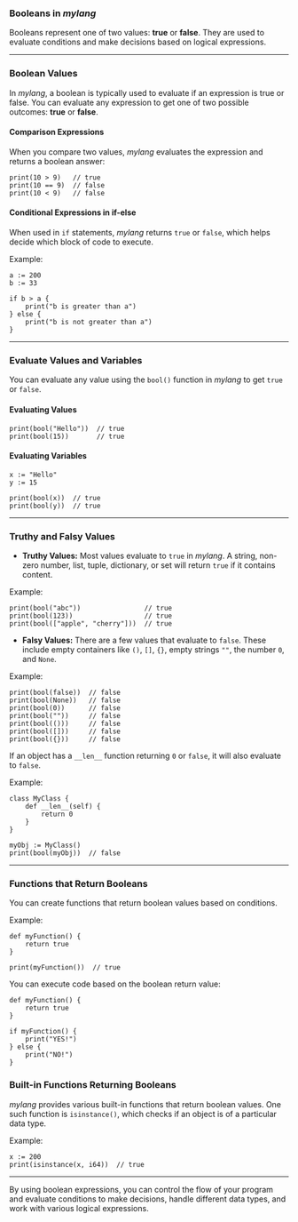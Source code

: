 ### **Booleans in *mylang***

Booleans represent one of two values: **true** or **false**. They are used to evaluate conditions and make decisions based on logical expressions.

---

### **Boolean Values**

In *mylang*, a boolean is typically used to evaluate if an expression is true or false. You can evaluate any expression to get one of two possible outcomes: **true** or **false**.

#### **Comparison Expressions**

When you compare two values, *mylang* evaluates the expression and returns a boolean answer:

```mylang
print(10 > 9)   // true
print(10 == 9)  // false
print(10 < 9)   // false
```

#### **Conditional Expressions in if-else**

When used in `if` statements, *mylang* returns `true` or `false`, which helps decide which block of code to execute.

Example:

```mylang
a := 200
b := 33

if b > a {
    print("b is greater than a")
} else {
    print("b is not greater than a")
}
```

---

### **Evaluate Values and Variables**

You can evaluate any value using the `bool()` function in *mylang* to get `true` or `false`.

#### **Evaluating Values**

```mylang
print(bool("Hello"))  // true
print(bool(15))       // true
```

#### **Evaluating Variables**

```mylang
x := "Hello"
y := 15

print(bool(x))  // true
print(bool(y))  // true
```

---

### **Truthy and Falsy Values**

- **Truthy Values:** Most values evaluate to `true` in *mylang*. A string, non-zero number, list, tuple, dictionary, or set will return `true` if it contains content.

Example:

```mylang
print(bool("abc"))                // true
print(bool(123))                  // true
print(bool(["apple", "cherry"]))  // true
```

- **Falsy Values:** There are a few values that evaluate to `false`. These include empty containers like `()`, `[]`, `{}`, empty strings `""`, the number `0`, and `None`.

Example:

```mylang
print(bool(false))  // false
print(bool(None))   // false
print(bool(0))      // false
print(bool(""))     // false
print(bool(()))     // false
print(bool([]))     // false
print(bool({}))     // false
```

If an object has a `__len__` function returning `0` or `false`, it will also evaluate to `false`.

Example:

```mylang
class MyClass {
    def __len__(self) {
        return 0
    }
}

myObj := MyClass()
print(bool(myObj))  // false
```

---

### **Functions that Return Booleans**

You can create functions that return boolean values based on conditions.

Example:

```mylang
def myFunction() {
    return true
}

print(myFunction())  // true
```

You can execute code based on the boolean return value:

```mylang
def myFunction() {
    return true
}

if myFunction() {
    print("YES!")
} else {
    print("NO!")
}
```

### **Built-in Functions Returning Booleans**

*mylang* provides various built-in functions that return boolean values. One such function is `isinstance()`, which checks if an object is of a particular data type.

Example:

```mylang
x := 200
print(isinstance(x, i64))  // true
```

---

By using boolean expressions, you can control the flow of your program and evaluate conditions to make decisions, handle different data types, and work with various logical expressions.
